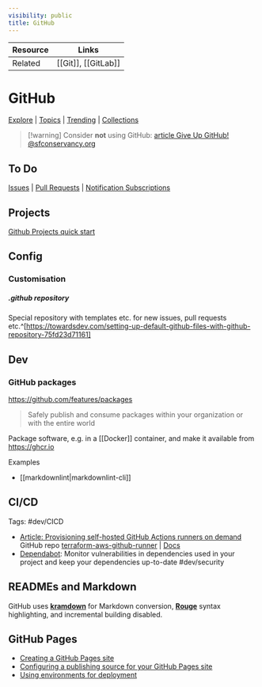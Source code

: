 ```yaml
---
visibility: public
title: GitHub
---
```

| Resource | Links               |
| -------- | ------------------- |
| Related  | [[Git]], [[GitLab]] |

# GitHub


[Explore](https://github.com/explore) | [Topics](https://github.com/topics) | [Trending](https://github.com/trending) | [Collections](https://github.com/collections)

> [!warning] Consider **not** using GitHub: [article Give Up GitHub! @sfconservancy.org](https://giveupgithub.org/)


## To Do

[Issues](https://github.com/issues) | [Pull Requests](https://github.com/pulls) | [Notification Subscriptions](https://github.com/notifications/subscriptions)

## Projects

[Github Projects quick start](https://docs.github.com/en/issues/planning-and-tracking-with-projects/learning-about-projects/quickstart-for-projects)

## Config

### Customisation

##### .github repository

Special repository with templates etc. for new issues, pull requests etc.^[https://towardsdev.com/setting-up-default-github-files-with-github-repository-75fd23d71161]

## Dev

### GitHub packages

<https://github.com/features/packages>
> Safely publish and consume packages within your organization or with the entire world

Package software, e.g. in a [[Docker]] container, and make it available from <https://ghcr.io>

Examples

- [[markdownlint|markdownlint-cli]]

## CI/CD

Tags: #dev/CICD

- [Article: Provisioning self-hosted GitHub Actions runners on demand ](https://github.com/readme/guides/github-runners-philips)
    GitHub repo [terraform-aws-github-runner](https://github.com/philips-labs/terraform-aws-github-runner) | [Docs](https://philips-labs.github.io/terraform-aws-github-runner/)
- [Dependabot](https://docs.github.com/en/code-security/dependabot): Monitor vulnerabilities in dependencies used in your project and keep your dependencies up-to-date #dev/security

## READMEs and Markdown

GitHub uses [**kramdown**](Markdown.md#kramdown) for Markdown conversion, [**Rouge**](http://rouge.jneen.net/) syntax highlighting, and incremental building disabled.

## GitHub Pages

- [Creating a GitHub Pages site](https://docs.github.com/en/pages/getting-started-with-github-pages/creating-a-github-pages-site)
- [Configuring a publishing source for your GitHub Pages site](https://docs.github.com/en/pages/getting-started-with-github-pages/configuring-a-publishing-source-for-your-github-pages-site)
- [Using environments for deployment](https://docs.github.com/en/actions/deployment/targeting-different-environments/using-environments-for-deployment)
